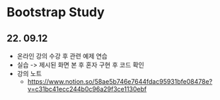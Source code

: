 # Bootstrap Study

## 22. 09.12
- 온라인 강의 수강 후 관련 예제 연습
- 실습 -> 제시된 화면 본 후 혼자 구현 후 코드 확인 
- 강의 노트
  - https://www.notion.so/58ae5b746e7644fdac95931bfe08478e?v=c31bc41ecc244b0c96a29f3ce1130ebf

